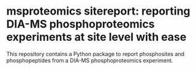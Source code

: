 # msproteomics sitereport: reporting DIA-MS phosphoproteomics experiments at site level with ease

This repository contains a Python package to report phosphosites and phosphopeptides from a DIA-MS phosphoproteomics experiment.

